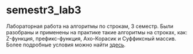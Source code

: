 # semestr3_lab3
Лабораторная работа на алгоритмы по строкам, 3 семестр.
Были разобраны и применены на практике такие алгоритмы на строках, как: Z-функция, префикс-функция, Ахо-Корасик и Суффиксный массив. 
Более подробные условия можно найти [здесь](https://github.com/ReachPeach/semestr3_lab3/blob/master/statements.pdf).
